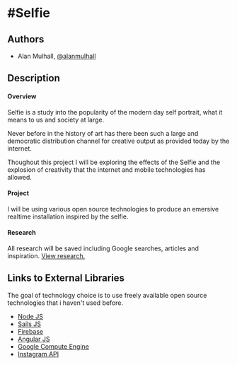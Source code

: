 # #Selfie

## Authors
- Alan Mulhall, [@alanmulhall](http://github.com/alanmulhall, "Alan Mulhall Github")

## Description
#### Overview
Selfie is a study into the popularity of the modern day self portrait, what it means to us and society at large. 

Never before in the history of art has there been such a large and democratic distribution channel for creative output as provided today by the internet.

Thoughout this project I will be exploring the effects of the Selfie and the explosion of creativity that the internet and mobile technologies has allowed.

#### Project
I will be using various open source technologies to produce an emersive realtime installation inspired by the selfie.

#### Research
All research will be saved including Google searches, articles and inspiration. [View research.](https://delicious.com/alanmulhall/dev-art, "#selfie research")

## Links to External Libraries
The goal of technology choice is to use freely available open source technologies that i haven't used before.
* [Node JS](http://nodejs.org/ "Node JS")
* [Sails JS](http://sailsjs.org/ "Sails JS")
* [Firebase](https://www.firebase.com/ "Firebase")
* [Angular JS](http://angularjs.org/ "Angular JS")
* [Google Compute Engine](https://cloud.google.com/products/compute-engine/ "Google Compute Engine")
* [Instagram API](http://instagram.com/developer/ "Instagram API")
